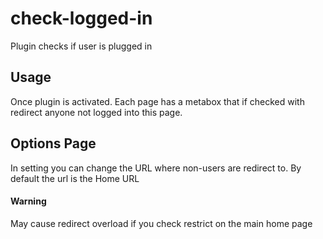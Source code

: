 # check-logged-in

Plugin checks if user is plugged in

## Usage
Once plugin is activated. Each page has a metabox that if checked with redirect anyone not logged into this page.

## Options Page
In setting you can change the URL where non-users are redirect to. By default the url is the Home URL

#### Warning
May cause redirect overload if you check restrict on the main home page